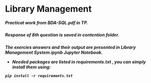 # Library Management

<h5> Practicat work from <i>BDA-SQL.pdf</i> in <i>TP</i>.</h5>
<h5>Response of 8th question is saved in <i>contention</i> folder.</h5>
<h5> The exercies answers and their output are presented in <i> Library Management System.ipynb </i> Jupyter Notebook.
 
  * Needed packages are listed in <i> requirements.txt </i>, you can simply install them using:
  
  ```
  pip install -r requirements.txt
  ```
